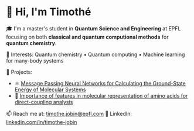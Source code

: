 # 👋 Hi, I'm Timothé

🎓 I'm a master's student in **Quantum Science and Engineering** at EPFL focusing on both **classical and quantum computional methods** for **quantum chemistry**.

<!---💡 I’m currently working on:
- Developing **neural-network quantum states** with message-passing and kernel attention networks.
- Implementing **pseudopotentials** in **NetKet** for molecular simulations. --->

🧠 Interests:
Quantum chemistry • Quantum computing • Machine learning for many-body systems

🔭 Projects:
- ⚛️ [Message Passing Neural Networks for Calculating the Ground-State Energy
of Molecular Systems](https://github.com/tjobin/TP-IV-CQSL)
- 🧬 [Importance of features in molecular representation of amino acids for direct-coupling analysis](https://github.com/CS-433/ml-project-2-pebkac)
<!--- - ⚛️ [NetKet ECP Extension](https://github.com/yourusername/netket-ecp)
- 📚 [Notes on Quantum Path Integrals](https://github.com/yourusername/path-integrals) ---->

📫 Reach me at: [timothe.jobin@epfl.com](timothe.jobin@epfl.com)
💼 LinkedIn: [linkedin.com/in/timothe-jobin](https://www.linkedin.com/in/timothe-jobin/)
